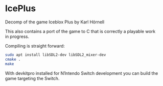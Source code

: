 # IcePlus
Decomp of the game Iceblox Plus by Karl Hörnell

This also contains a port of the game to C that is correctly a playable work in progress.

Compiling is straight forward:

```bash
sudo apt install libSDL2-dev libSDL2_mixer-dev
cmake .
make
```

With devkitpro installed for N1ntendo Switch development you can build the game targeting the Switch.